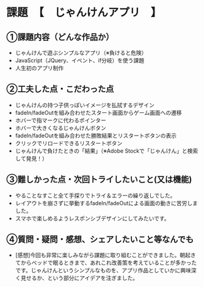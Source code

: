 # 課題　【　じゃんけんアプリ　】

## ①課題内容（どんな作品か）
- じゃんけんで遊ぶシンプルなアプリ（※負けると危険）
- JavaScript（JQuery、イベント、if分岐）を使う課題
- 人生初のアプリ制作

## ②工夫した点・こだわった点
- じゃんけんの持つ子供っぽいイメージを払拭するデザイン
- fadeIn/fadeOutを組み合わせたスタート画面からゲーム画面への遷移
- ホバーで指マークに代わるポインター
- ホバーで大きくなるじゃんけんボタン
- fadeIn/fadeOutを組み合わせた勝敗結果とリスタートボタンの表示
- クリックでリロードできるリスタートボタン
- じゃんけんで負けたときの「結果」（※Adobe Stockで「じゃんけん」と検索して発見！）

## ③難しかった点・次回トライしたいこと(又は機能)
- やることなすこと全て手探りでトライ＆エラーの繰り返しでした。
- レイアウトを崩さずに挙動するfadeIn/fadeOutによる画面の動きに苦労しました。
- スマホで楽しめるようレスポンシブデザインにしてみたいです。

## ④質問・疑問・感想、シェアしたいこと等なんでも
- [感想]今回も非常に楽しみながら課題に取り組むことができました。朝起きてからベッドで眠るときまで、あれこれ改善策を考えていることが多かったです。じゃんけんというシンプルなものを、アプリ作品としていかに興味深く見せるか、という部分にアイデアを注ぎました。
